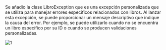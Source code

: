 Se añadio la clase LibroException que es una excepción personalizada que se utiliza para manejar errores específicos relacionados con libros. Al lanzar esta excepción, se puede proporcionar un mensaje descriptivo que indique la causa del error. Por ejemplo, se puede utilizarlo cuando no se encuentra un libro específico por su ID o cuando se producen validaciones personalizadas.

![1](https://github.com/josueleonn/libro-api/assets/147575712/3b4bd83a-7e30-4f6f-a437-07af88114475)
